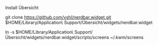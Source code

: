 Install Übersicht

git clone https://github.com/vshl/nerdbar.widget.git $HOME/Library/Application\ Support/Übersicht/widgets/nerdbar.widget

ln -s $HOME/Library/Application\ Support/Übersicht/widgets/nerdbar.widget/scripts/screens ~/.kwm/screens
